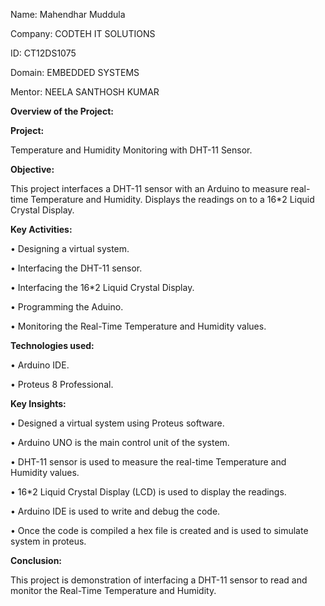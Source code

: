 Name:  Mahendhar Muddula

Company: CODTEH IT SOLUTIONS

ID: CT12DS1075

Domain: EMBEDDED SYSTEMS

Mentor: NEELA SANTHOSH KUMAR 


**Overview of the Project:**

**Project:**

Temperature and Humidity Monitoring with DHT-11 Sensor.

**Objective:**

This project interfaces a DHT-11 sensor with an Arduino to measure real-time Temperature and Humidity. Displays the readings on to a 16*2 Liquid Crystal Display.

**Key Activities:**

•	Designing a virtual system.

•	Interfacing the DHT-11 sensor.

•	Interfacing the 16*2 Liquid Crystal Display.

•	Programming the Aduino.

•	Monitoring the Real-Time Temperature and Humidity values.


**Technologies used:**

•	Arduino IDE.

•	Proteus 8 Professional.


**Key Insights:**

•	Designed a virtual system using Proteus software.

•	Arduino UNO is the main control unit of the system.

•	DHT-11 sensor is used to measure the real-time Temperature and Humidity values.

•	16*2 Liquid Crystal Display (LCD) is used to display the readings.

•	Arduino IDE is used to write and debug the code.

•	Once the code is compiled a hex file is created and is used to simulate system in proteus.

**Conclusion:**

This project is demonstration of interfacing a DHT-11 sensor to read and monitor the Real-Time Temperature and Humidity.

